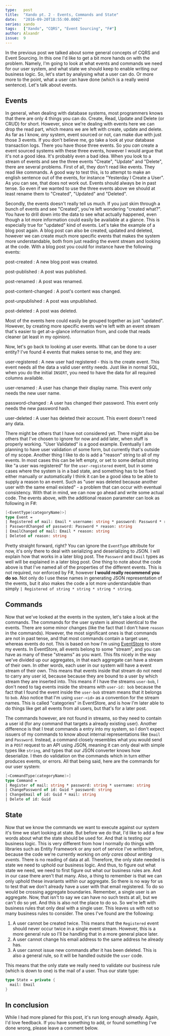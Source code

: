 ```yaml
---
type:   post
title:  "Xando pt. 2 - Events, Commands and State"
date:   "2016-09-20T18:55:00.000Z"
series: xando
tags:   ["Xando", "CQRS", "Event Sourcing", "F#"]
author: Alxandr
issue:  9
---
```


In the previous post we talked about some general concepts of CQRS and Event Sourcing. In this one I'd like to get a bit more hands on with the problem. Namely, I'm going to look at what events and commands we need for our user system, and what state we should keep to enable writing our business logic. So, let's start by analysing what a user can do. Or more more to the point, what a user can have done (which is a really weird sentence). Let's talk about events.

## Events
In general, when dealing with database systems, most programmers knows that there are only 4 things you can do. Create, Read, Update and Delete (or CRUD) for short. However, since we're dealing with events here we can drop the read part, which means we are left with create, update and delete. As far as I know, *any* system, event sourced or not, can make due with just those 3 events. If you don't believe me, go take a look at your database transaction logs. There you have those three events. So you *can* create a event sourced systems with these three events, however I would argue that it's not a good idea. It's probably even a bad idea. When you look to a stream of events and see the three events "Create", "Update" and "Delete", there are several problems. First of all, they don't read like events. They read like commands. A good way to test this, is to attempt to make an english sentence out of the events, for instance "Yesterday I Create a User". As you can see, that does not work out. Events should always be in past tense. So even if we wanted to use the three events above we should at least rename them to "Created", "Updated" and "Deleted".

Secondly, the events doesn't really tell us much. If you just skim through a bunch of events and see "Created", you're left wondering "created what?". You have to drill down into the data to see what actually happened, even though a lot more information could easily be available at a glance. This is especially true for "updated" kind of events. Let's take the example of a blog post again. A blog post can also be created, updated and deleted, however we can create much more specific events that makes the system more understandable, both from just reading the event stream and looking at the code. With a blog post you could for instance have the following events:

post-created
: A new blog post was created.

post-published
: A post was published.

post-renamed
: A post was renamed.

post-content-changed
: A post's content was changed.

post-unpublished
: A post was unpublished.

post-deleted
: A post was deleted.

Most of the events here could easily be grouped together as just "updated". However, by creating more specific events we're left with an event stream that's easier to get at-a-glance information from, and code that reads cleaner (at least in my opinion).

Now, let's go back to looking at user events. What can be done to a user entity? I've found 4 events that makes sense to me, and they are:

user-registered
: A new user had registered - this is the create event. This event needs all the data a valid user entity needs. Just like in normal SQL, when you do the initial `INSERT`, you need to have the data for all required columns available.

user-renamed
: A user has change their display name. This event only needs the new user name.

password-changed
: A user has changed their password. This event only needs the new password hash.

user-deleted
: A user has deleted their account. This event doesn't need any data.

There might be others that I have not considered yet. There might also be others that I've chosen to ignore for now and add later, when stuff is properly working. "User Validated" is a good example. Eventually I am planning to have user validation of some form, but currently that's outside of my scope. Another thing I like to do is add a "reason" string to all of my events. In most cases this can be left empty, or set to some default string like "a user was registered" for the `user-registered` event, but in some cases where the system is in a bad state, and something has to be fixed either manually or automatically I think it can be a good idea to be able to supply a reason to an event. Such as "user was deleted because another user with the same email existed" - a problem that can occur with eventual consistency. With that in mind, we can now go ahead and write some actual code. The events above, with the additional reason parameter can look as following in F#:

```fsharp
[<EventType(categoryName)>]
type Event =
| Registered of mail: Email * username: string * password: Password * reason: string
| PasswordChanged of password: Password * reason: string
| EmailChanged of mail: Email * reason: string
| Deleted of reason: string
```

Pretty straight forward, right? You can ignore the `EventType` attribute for now, it's only there to deal with serializing and deserializing to JSON. I will explain how that works in a later blog post. The `Password` and `Email` types as well will be explained in a later blog post. One thing to note about the code above is that I've named all of the properties of the different events. This is not required, nor enforced by F#, however **I would really recommend you do so**. Not only do I use these names in generating JSON representation of the events, but it also makes the code a lot more understandable than simply `| Registered of string * string * string * string`.

## Commands
Now that we've looked at the events in the system, let's take a look at the commands. The commands for the user system is almost identical to the events. There are some minor changes (like the fact that I don't have `reason` in the commands). However, the most significant ones is that commands are not in past tense, and that most commands contain a target user, whereas events do not. This is based on how I'm using [EventStore][eventstore] to store my events. In EventStore, all events belong to some "stream", and you can have as many of these "streams" as you want. This fits nicely in the way we've divided up our aggregates, in that each aggregate can have a stream of their own. In other words, each user in our system will have a event stream of their own. This means that events inside that stream do not need to carry any user id, because because they are bound to a user by which stream they are inserted into. This means if I have the streams `user-bob`, I don't need to tag events inside the streams with `user-id: bob` because the fact that I found the event inside the `user-bob` stream means that it belongs to `bob`. Also notice that I'm using `user-<id>` as a convention for the stream names. This is called "categories" in EventStore, and is how I'm later able to do things like get all events from all users, but that's for a later post.

The commands however, are not found in streams, so they need to contain a user id (for any command that targets a already existing user). Another difference is that I treat commands a entry into my system, so I don't expect issuers of my commands to know about internal representations like `Email` and `Password`. Instead, a command closely resembles what you would send in a `POST` request to an API using JSON, meaning it can only deal with simple types like `string`, and types that our JSON converter knows how deserialize. I then do validation on the commands which in turn either produces events, or errors. All that being said, here are the commands for our user system:

```fsharp
[<CommandType(categoryName)>]
type Command =
| Register of mail: string * password: string * username: string
| ChangePassword of id: Guid * password: string
| ChangeEmail of id: Guid * mail: string
| Delete of id: Guid
```

## State
Now that we know the commands we want to execute against our system it's time we start looking at state. But before we do that, I'd like to add a few words about what the state should be used for. And that is testing our business logic. This is very different from how I normally do things with libraries such as Entity Framework or any sort of service I've written before, because the code we're currently working on *only cares about writing events*. There is no reading of data at all. Therefore, the only state needed is state we need to uphold our business logic. And thus, to figure out what state we need, we need to first figure out what our business rules are. And in our case there aren't that many. Also, a thing to remember is that we can only uphold these invariants *within* our aggregate. So there is no way for us to test that we don't already have a user with that email registered. To do so would be crossing aggregate boundaries. Remember, a single user is an aggregate. Now, that isn't to say we can have no such tests at all, but we can't do so yet. And this is also not the place to do so. So we're left with business rules that only deal with a single user. This leaves us with not so many business rules to consider. The ones I've found are the following:

1. A user cannot be created twice. This means that the `Registered` event should never occur twice in a single event stream. However, this is a more general rule so I'll be handling that in a more general place later.
2. A user cannot change his email address to the same address he already has.
3. A user cannot issue new commands after it has been deleted. This is also a general rule, so it will be handled outside the `user` code.

This means that the only state we really need to validate our business rule (which is down to one) is the mail of a user. Thus our state type:

```fsharp
type State = private {
  mail: Email
}
```

## In conclusion
While I had more planed for this post, it's run long enough already. Again, I'd love feedback. If you have something to add, or found something I've done wrong, please leave a comment below.

[eventstore]: https://geteventstore.com
